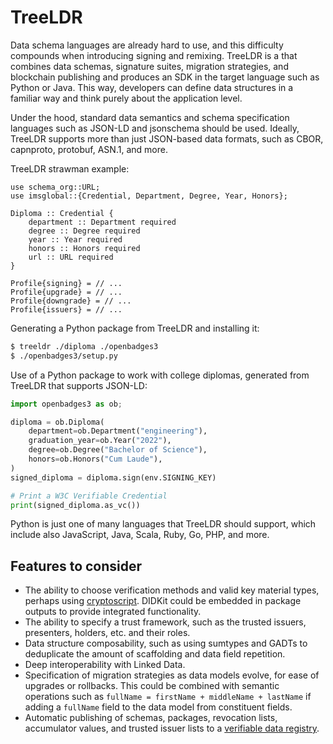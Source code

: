 # TreeLDR

Data schema languages are already hard to use, and this difficulty compounds
when introducing signing and remixing. TreeLDR is a that combines data schemas,
signature suites, migration strategies, and blockchain publishing and produces
an SDK in the target language such as Python or Java. This way, developers can
define data structures in a familiar way and think purely about the application
level.

Under the hood, standard data semantics and schema specification
languages such as JSON-LD and jsonschema should be used. Ideally, TreeLDR
supports more than just JSON-based data formats, such as CBOR, capnproto,
protobuf, ASN.1, and more.

TreeLDR strawman example:
```
use schema_org::URL;
use imsglobal::{Credential, Department, Degree, Year, Honors};

Diploma :: Credential {
    department :: Department required
    degree :: Degree required
    year :: Year required
    honors :: Honors required
    url :: URL required
}

Profile{signing} = // ...
Profile{upgrade} = // ...
Profile{downgrade} = // ...
Profile{issuers} = // ...
```

Generating a Python package from TreeLDR and installing it:
```bash
$ treeldr ./diploma ./openbadges3
$ ./openbadges3/setup.py
```

Use of a Python package to work with college diplomas, generated from TreeLDR
that supports JSON-LD:
```python
import openbadges3 as ob;

diploma = ob.Diploma(
    department=ob.Department("engineering"),
    graduation_year=ob.Year("2022"),
    degree=ob.Degree("Bachelor of Science"),
    honors=ob.Honors("Cum Laude"),
)
signed_diploma = diploma.sign(env.SIGNING_KEY)

# Print a W3C Verifiable Credential
print(signed_diploma.as_vc())
```

Python is just one of many languages that TreeLDR should support, which include
also JavaScript, Java, Scala, Ruby, Go, PHP, and more.

## Features to consider
- The ability to choose verification methods and valid key material types,
  perhaps using [cryptoscript](https://github.com/spruceid/cryptoscript).
  DIDKit could be embedded in package outputs to provide integrated
  functionality.
- The ability to specify a trust framework, such as the trusted issuers,
  presenters, holders, etc. and their roles.
- Data structure composability, such as using sumtypes and GADTs to deduplicate
  the amount of scaffolding and data field repetition.
- Deep interoperability with Linked Data.
- Specification of migration strategies as data models evolve, for ease of
  upgrades or rollbacks. This could be combined with semantic operations such
  as `fullName = firstName + middleName + lastName` if adding a `fullName`
  field to the data model from constituent fields.
- Automatic publishing of schemas, packages, revocation lists, accumulator
  values, and trusted issuer lists to a [verifiable data
  registry](https://www.w3.org/TR/vc-data-model/#dfn-verifiable-data-registries).
